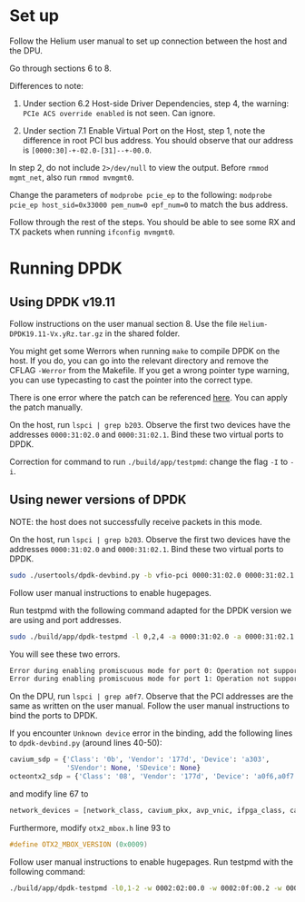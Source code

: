 # Set up

Follow the Helium user manual to set up connection between the host and the DPU.

Go through sections 6 to 8.

Differences to note:

1. Under section 6.2 Host-side Driver Dependencies, step 4, the warning: `PCIe ACS override enabled` is not seen. Can ignore.

2. Under section 7.1 Enable Virtual Port on the Host, step 1, note the difference in root PCI bus address. You should observe that our address is `[0000:30]-+-02.0-[31]--+-00.0`.

In step 2, do not include `2>/dev/null` to view the output. Before `rmmod mgmt_net`, also run `rmmod mvmgmt0`.

Change the parameters of `modprobe pcie_ep` to the following: `modprobe pcie_ep host_sid=0x33000 pem_num=0 epf_num=0` to match the bus address.

Follow through the rest of the steps. You should be able to see some RX and TX packets when running `ifconfig mvmgmt0`.

# Running DPDK

## Using DPDK v19.11

Follow instructions on the user manual section 8. Use the file `Helium-DPDK19.11-Vx.yRz.tar.gz` in the shared folder.

You might get some Werrors when running `make` to compile DPDK on the host. If you do, you can go into the relevant directory and remove the CFLAG `-Werror` from the Makefile. If you get a wrong pointer type warning, you can use typecasting to cast the pointer into the correct type.

There is one error where the patch can be referenced [here](https://git.dpdk.org/dpdk/commit/?id=87efaea6376c8). You can apply the patch manually.

On the host, run `lspci | grep b203`. Observe the first two devices have the addresses `0000:31:02.0` and `0000:31:02.1`. Bind these two virtual ports to DPDK.

Correction for command to run `./build/app/testpmd`: change the flag `-I` to `-i`.


## Using newer versions of DPDK

NOTE: the host does not successfully receive packets in this mode.

On the host, run `lspci | grep b203`. Observe the first two devices have the addresses `0000:31:02.0` and `0000:31:02.1`. Bind these two virtual ports to DPDK.

```bash
sudo ./usertools/dpdk-devbind.py -b vfio-pci 0000:31:02.0 0000:31:02.1
```

Follow user manual instructions to enable hugepages.

Run testpmd with the following command adapted for the DPDK version we are using and port addresses.

```bash
sudo ./build/app/dpdk-testpmd -l 0,2,4 -a 0000:31:02.0 -a 0000:31:02.1 -- -i  --rxd=4096
```

You will see these two errors.

```bash
Error during enabling promiscuous mode for port 0: Operation not supported - ignore
Error during enabling promiscuous mode for port 1: Operation not supported - ignore
```

On the DPU, run `lspci | grep a0f7`. Observe that the PCI addresses are the same as written on the user manual. Follow the user manual instructions to bind the ports to DPDK.

If you encounter `Unknown device` error in the binding, add the following lines to `dpdk-devbind.py` (around lines 40-50):

```python
cavium_sdp = {'Class': '0b', 'Vendor': '177d', 'Device': 'a303',
              'SVendor': None, 'SDevice': None}
octeontx2_sdp = {'Class': '08', 'Vendor': '177d', 'Device': 'a0f6,a0f7','SVendor': None, 'SDevice': None}
```

and modify line 67 to
```python
network_devices = [network_class, cavium_pkx, avp_vnic, ifpga_class, cavium_sdp, octeontx2_sdp]
```

Furthermore, modify `otx2_mbox.h` line 93 to
```c
#define OTX2_MBOX_VERSION (0x0009)
```

Follow user manual instructions to enable hugepages. Run testpmd with the following command:

```bash
./build/app/dpdk-testpmd -l0,1-2 -w 0002:02:00.0 -w 0002:0f:00.2 -w 0002:0f:00.3 -- -i --portmask=0x6
```
